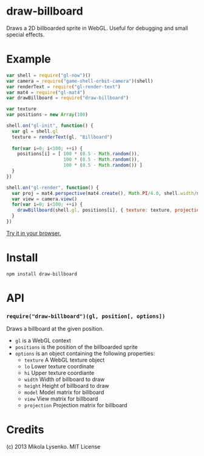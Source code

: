 draw-billboard
==============
Draws a 2D billboarded sprite in WebGL.  Useful for debugging and small special effects.

Example
=======

```javascript
var shell = require("gl-now")()
var camera = require("game-shell-orbit-camera")(shell)
var renderText = require("gl-render-text")
var mat4 = require("gl-mat4")
var drawBillboard = require("draw-billboard")

var texture
var positions = new Array(100)

shell.on("gl-init", function() {
  var gl = shell.gl
  texture = renderText(gl, "Billboard")
  
  for(var i=0; i<100; ++i) {
    positions[i] = [ 100 * (0.5 - Math.random()),
                     100 * (0.5 - Math.random()),
                     100 * (0.5 - Math.random()) ]
  }
})

shell.on("gl-render", function() {
  var proj = mat4.perspective(mat4.create(), Math.PI/4.0, shell.width/shell.height, 0.1, 1000.0)
  var view = camera.view()
  for(var i=0; i<100; ++i) {
    drawBillboard(shell.gl, positions[i], { texture: texture, projection: proj, view: view })
  }
})
```

[Try it in your browser.](http://mikolalysenko.github.io/draw-billboard/)

Install
=======

    npm install draw-billboard
    
API
===

### `require("draw-billboard")(gl, position[, options])`
Draws a billboard at the given position.

* `gl` is a WebGL context
* `positions` is the position of the billboarded sprite
* `options` is an object containing the following properties:
    + `texture` A WebGL texture object
    + `lo` Lower texture coordinate
    + `hi` Upper texture coordiante
    + `width` Width of billboard to draw
    + `height` Height of billboard to draw
    + `model` Model matrix for billboard
    + `view` View matrix for billboard
    + `projection` Projection matrix for billboard
    
# Credits
(c) 2013 Mikola Lysenko. MIT License